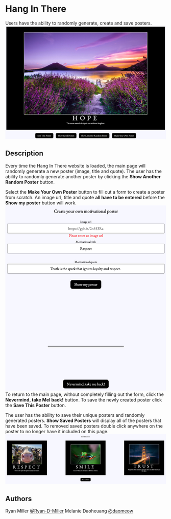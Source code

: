 # Hang In There 

Users have the ability to randomly generate, create and save posters. 
![hangInThere1](./readme-imgs/hangInThere1.png)
  
## Description

Every time the Hang In There website is loaded, the main page will randomly generate a new poster (image, title and quote). The user has the ability to randomly generate another poster by clicking the **Show Another Random Poster** button. 

Select the **Make Your Own Poster** button to fill out a form to create a poster from scratch. An image url, title and quote **all have to be entered** before the **Show my poster** button will work. ![hangInThere2](./readme-imgs/hangInThere2.png)To return to the main page, without completely filling out the form, click the **Nevermind, take Mel back!** button. To save the newly created poster click the **Save This Poster** button. 

The user has the ability to save their unique posters and randomly generated posters. **Show Saved Posters** will display all of the posters that have been saved. To removed saved posters double click anywhere on the poster to no longer have it included on this page.  
![hangInThere3](./readme-imgs/hangInThere3.png)

## Authors
Ryan Miller [@Ryan-D-Miller](https://github.com/Ryan-D-Miller) 
Melanie Daoheuang [@daomeow](https://github.com/daomeow) 
